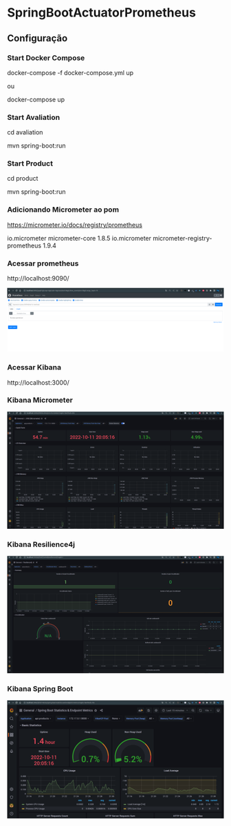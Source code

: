 # SpringBootActuatorPrometheus

## Configuração

### Start Docker Compose

docker-compose -f docker-compose.yml  up

ou 

docker-compose up

### Start Avaliation

cd avaliation

mvn spring-boot:run


### Start Product

cd product

mvn spring-boot:run


### Adicionando Micrometer ao pom

https://micrometer.io/docs/registry/prometheus

<dependency>
    <groupId>io.micrometer</groupId>
    <artifactId>micrometer-core</artifactId>
    <version>1.8.5</version>
</dependency>

<dependency>
    <groupId>io.micrometer</groupId>
    <artifactId>micrometer-registry-prometheus</artifactId>
    <version>1.9.4</version>
</dependency>

### Acessar prometheus

http://localhost:9090/

![prometheus](https://github.com/weder96/SpringBootActuatorPrometheus/blob/main/documentation/prometheus.png)


### Acessar Kibana
http://localhost:3000/

### Kibana Micrometer
![kibana_micrometer](https://github.com/weder96/SpringBootActuatorPrometheus/blob/main/documentation/kibana_micrometer.png)

### Kibana Resilience4j
![kibana_resilience4j](https://github.com/weder96/SpringBootActuatorPrometheus/blob/main/documentation/kibana_resilience4j.png)

### Kibana Spring Boot
![kibana_springboot](https://github.com/weder96/SpringBootActuatorPrometheus/blob/main/documentation/kibana_springboot.png)
